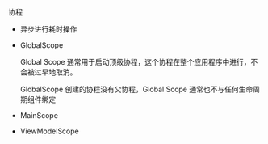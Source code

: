 协程

- 异步进行耗时操作

- GlobalScope 

  Global Scope 通常用于启动顶级协程，这个协程在整个应用程序中进行，不会被过早地取消。

  GlobalScope 创建的协程没有父协程，Global Scope 通常也不与任何生命周期组件绑定

- MainScope

- ViewModelScope

